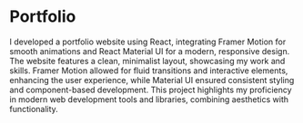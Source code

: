 # Portfolio

I developed a portfolio website using React, integrating Framer Motion for smooth animations and React Material UI for a modern, responsive design. The website features a clean, minimalist layout, showcasing my work and skills. Framer Motion allowed for fluid transitions and interactive elements, enhancing the user experience, while Material UI ensured consistent styling and component-based development. This project highlights my proficiency in modern web development tools and libraries, combining aesthetics with functionality.
